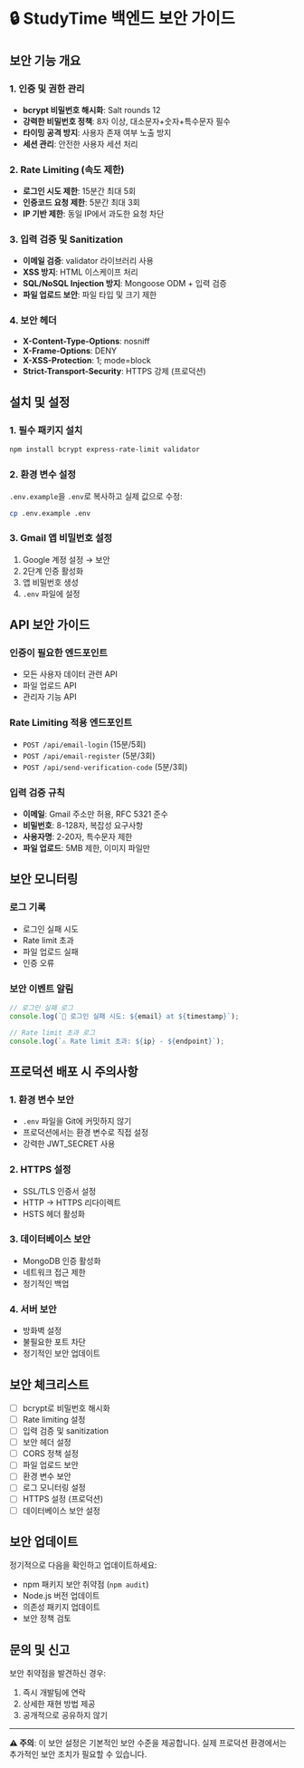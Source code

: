 # 🔒 StudyTime 백엔드 보안 가이드

## 보안 기능 개요

### 1. 인증 및 권한 관리
- **bcrypt 비밀번호 해시화**: Salt rounds 12
- **강력한 비밀번호 정책**: 8자 이상, 대소문자+숫자+특수문자 필수
- **타이밍 공격 방지**: 사용자 존재 여부 노출 방지
- **세션 관리**: 안전한 사용자 세션 처리

### 2. Rate Limiting (속도 제한)
- **로그인 시도 제한**: 15분간 최대 5회
- **인증코드 요청 제한**: 5분간 최대 3회
- **IP 기반 제한**: 동일 IP에서 과도한 요청 차단

### 3. 입력 검증 및 Sanitization
- **이메일 검증**: validator 라이브러리 사용
- **XSS 방지**: HTML 이스케이프 처리
- **SQL/NoSQL Injection 방지**: Mongoose ODM + 입력 검증
- **파일 업로드 보안**: 파일 타입 및 크기 제한

### 4. 보안 헤더
- **X-Content-Type-Options**: nosniff
- **X-Frame-Options**: DENY
- **X-XSS-Protection**: 1; mode=block
- **Strict-Transport-Security**: HTTPS 강제 (프로덕션)

## 설치 및 설정

### 1. 필수 패키지 설치
```bash
npm install bcrypt express-rate-limit validator
```

### 2. 환경 변수 설정
`.env.example`을 `.env`로 복사하고 실제 값으로 수정:
```bash
cp .env.example .env
```

### 3. Gmail 앱 비밀번호 설정
1. Google 계정 설정 → 보안
2. 2단계 인증 활성화
3. 앱 비밀번호 생성
4. `.env` 파일에 설정

## API 보안 가이드

### 인증이 필요한 엔드포인트
- 모든 사용자 데이터 관련 API
- 파일 업로드 API
- 관리자 기능 API

### Rate Limiting 적용 엔드포인트
- `POST /api/email-login` (15분/5회)
- `POST /api/email-register` (5분/3회)
- `POST /api/send-verification-code` (5분/3회)

### 입력 검증 규칙
- **이메일**: Gmail 주소만 허용, RFC 5321 준수
- **비밀번호**: 8-128자, 복잡성 요구사항
- **사용자명**: 2-20자, 특수문자 제한
- **파일 업로드**: 5MB 제한, 이미지 파일만

## 보안 모니터링

### 로그 기록
- 로그인 실패 시도
- Rate limit 초과
- 파일 업로드 실패
- 인증 오류

### 보안 이벤트 알림
```javascript
// 로그인 실패 로그
console.log(`🚫 로그인 실패 시도: ${email} at ${timestamp}`);

// Rate limit 초과 로그
console.log(`⚠️ Rate limit 초과: ${ip} - ${endpoint}`);
```

## 프로덕션 배포 시 주의사항

### 1. 환경 변수 보안
- `.env` 파일을 Git에 커밋하지 않기
- 프로덕션에서는 환경 변수로 직접 설정
- 강력한 JWT_SECRET 사용

### 2. HTTPS 설정
- SSL/TLS 인증서 설정
- HTTP → HTTPS 리다이렉트
- HSTS 헤더 활성화

### 3. 데이터베이스 보안
- MongoDB 인증 활성화
- 네트워크 접근 제한
- 정기적인 백업

### 4. 서버 보안
- 방화벽 설정
- 불필요한 포트 차단
- 정기적인 보안 업데이트

## 보안 체크리스트

- [ ] bcrypt로 비밀번호 해시화
- [ ] Rate limiting 설정
- [ ] 입력 검증 및 sanitization
- [ ] 보안 헤더 설정
- [ ] CORS 정책 설정
- [ ] 파일 업로드 보안
- [ ] 환경 변수 보안
- [ ] 로그 모니터링 설정
- [ ] HTTPS 설정 (프로덕션)
- [ ] 데이터베이스 보안 설정

## 보안 업데이트

정기적으로 다음을 확인하고 업데이트하세요:
- npm 패키지 보안 취약점 (`npm audit`)
- Node.js 버전 업데이트
- 의존성 패키지 업데이트
- 보안 정책 검토

## 문의 및 신고

보안 취약점을 발견하신 경우:
1. 즉시 개발팀에 연락
2. 상세한 재현 방법 제공
3. 공개적으로 공유하지 않기

---

**⚠️ 주의**: 이 보안 설정은 기본적인 보안 수준을 제공합니다. 실제 프로덕션 환경에서는 추가적인 보안 조치가 필요할 수 있습니다.
